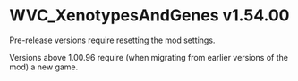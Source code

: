 # WVC_XenotypesAndGenes v1.54.00
 
Pre-release versions require resetting the mod settings.

Versions above 1.00.96 require (when migrating from earlier versions of the mod) a new game.